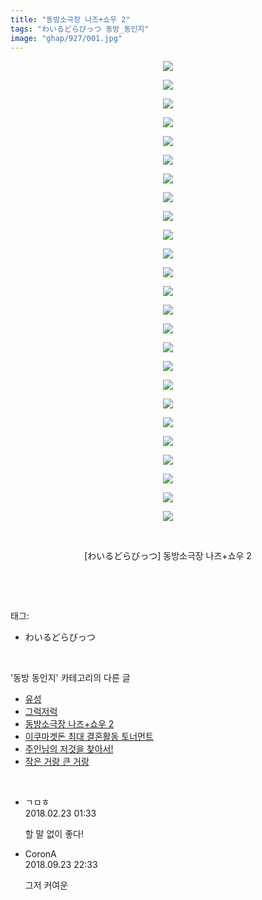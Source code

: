 ```yaml
---
title: "동방소극장 나즈+쇼우 2"
tags: "わいるどらびっつ 동방_동인지"
image: "ghap/927/001.jpg"
---
```

<div class="article">
<p style="text-align: center; clear: none; float: none;"><img src="{{ site.nasurl }}/ghap/927/001.jpg"/></p>
<p style="text-align: center; clear: none; float: none;"><img src="{{ site.nasurl }}/ghap/927/002.jpg"/></p>
<p style="text-align: center; clear: none; float: none;"><img src="{{ site.nasurl }}/ghap/927/003.jpg"/></p>
<p style="text-align: center; clear: none; float: none;"><img src="{{ site.nasurl }}/ghap/927/004.jpg"/></p>
<p style="text-align: center; clear: none; float: none;"><img src="{{ site.nasurl }}/ghap/927/005.jpg"/></p>
<p style="text-align: center; clear: none; float: none;"><img src="{{ site.nasurl }}/ghap/927/006.jpg"/></p>
<p style="text-align: center; clear: none; float: none;"><img src="{{ site.nasurl }}/ghap/927/007.jpg"/></p>
<p style="text-align: center; clear: none; float: none;"><img src="{{ site.nasurl }}/ghap/927/008.jpg"/></p>
<p style="text-align: center; clear: none; float: none;"><img src="{{ site.nasurl }}/ghap/927/009.jpg"/></p>
<p style="text-align: center; clear: none; float: none;"><img src="{{ site.nasurl }}/ghap/927/010.jpg"/></p>
<p style="text-align: center; clear: none; float: none;"><img src="{{ site.nasurl }}/ghap/927/011.jpg"/></p>
<p style="text-align: center; clear: none; float: none;"><img src="{{ site.nasurl }}/ghap/927/012.jpg"/></p>
<p style="text-align: center; clear: none; float: none;"><img src="{{ site.nasurl }}/ghap/927/013.jpg"/></p>
<p style="text-align: center; clear: none; float: none;"><img src="{{ site.nasurl }}/ghap/927/014.jpg"/></p>
<p style="text-align: center; clear: none; float: none;"><img src="{{ site.nasurl }}/ghap/927/015.jpg"/></p>
<p style="text-align: center; clear: none; float: none;"><img src="{{ site.nasurl }}/ghap/927/016.jpg"/></p>
<p style="text-align: center; clear: none; float: none;"><img src="{{ site.nasurl }}/ghap/927/017.jpg"/></p>
<p style="text-align: center; clear: none; float: none;"><img src="{{ site.nasurl }}/ghap/927/018.jpg"/></p>
<p style="text-align: center; clear: none; float: none;"><img src="{{ site.nasurl }}/ghap/927/019.jpg"/></p>
<p style="text-align: center; clear: none; float: none;"><img src="{{ site.nasurl }}/ghap/927/020.jpg"/></p>
<p style="text-align: center; clear: none; float: none;"><img src="{{ site.nasurl }}/ghap/927/021.jpg"/></p>
<p style="text-align: center; clear: none; float: none;"><img src="{{ site.nasurl }}/ghap/927/022.jpg"/></p>
<p style="text-align: center; clear: none; float: none;"><img src="{{ site.nasurl }}/ghap/927/023.jpg"/></p>
<p style="text-align: center; clear: none; float: none;"><img src="{{ site.nasurl }}/ghap/927/024.jpg"/></p>
<p style="text-align: center; clear: none; float: none;"><img src="{{ site.nasurl }}/ghap/927/025.jpg"/></p>
<p style="text-align: center; clear: none; float: none;"><br/></p>
<p style="text-align: center; clear: none; float: none;">[わいるどらびっつ] 동방소극장 나즈+쇼우 2</p>
<p><br/></p>
</div><br/>
<div class="tagTrail">
<p>태그: </p>
<ul>
<li>わいるどらびっつ</li>
</ul>
</div><br/>
<div class="another">
<p>'동방 동인지' 카테고리의 다른 글</p>
<ul>
<li><a href="/2016-07-19-ghap_929">유성</a></li>
<li><a href="/2016-07-19-ghap_928">그럭저럭</a></li>
<li><a href="/2016-07-19-ghap_927">동방소극장 나즈+쇼우 2</a></li>
<li><a href="/2016-07-19-ghap_926">이쿠마겟돈 최대 결혼활동 토너먼트</a></li>
<li><a href="/2016-07-19-ghap_925">주인님의 저것을 찾아서!</a></li>
<li><a href="/2016-07-19-ghap_924">작은 거랑 큰 거랑</a></li>
</ul>
</div><br/>
<div class="cb_module cb_fluid">
<div class="cb_wrt cb_profile">
<div class="comment">
<ul>
<li class="cb_thumb_off" id="comment15204676">
<div class="cb_comment_area">
<div class="cb_info_area">
<div class="cb_section">
<span class="cb_nick_name">ㄱㅁㅎ</span>
</div>
<div class="cb_section">
<span class="cb_date">2018.02.23 01:33 </span>
</div>
</div>
<div class="cb_dsc_comment">
<p class="cb_dsc">
											할 말 없이 좋다!
										</p>
</div>
</div></li>
<li class="cb_thumb_off" id="comment15338746">
<div class="cb_comment_area">
<div class="cb_info_area">
<div class="cb_section">
<span class="cb_nick_name">CoronA</span>
</div>
<div class="cb_section">
<span class="cb_date">2018.09.23 22:33 </span>
</div>
</div>
<div class="cb_dsc_comment">
<p class="cb_dsc">
											그저 커여운
										</p>
</div>
</div></li>
</ul>
</div>
</div><!-- commentList close -->
</div><br/>
